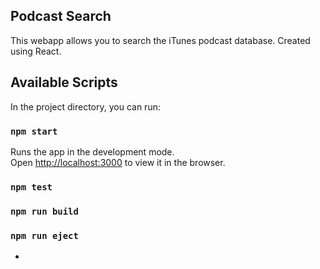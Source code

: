 ## Podcast Search
This webapp allows you to search the iTunes podcast database.
Created using React.

## Available Scripts

In the project directory, you can run:

### `npm start`

Runs the app in the development mode.<br>
Open [http://localhost:3000](http://localhost:3000) to view it in the browser.

### `npm test`

### `npm run build`

### `npm run eject`

*
